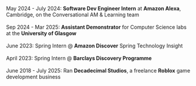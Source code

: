 May 2024 - July 2024: <b>Software Dev Engineer Intern</b> at <b>Amazon Alexa</b>, Cambridge, on the Conversational AM & Learning team
<br><br>
Sep 2024 - Mar 2025: <b>Assistant Demonstrator</b> for Computer Science labs at the <b>University of Glasgow</b>
<br><br>
June 2023: Spring Intern @ <b>Amazon Discover</b> Spring Technology Insight
<br><br>
April 2023: Spring Intern @ <b>Barclays Discovery Programme</b>
<br><br>
June 2018 - July 2025: Ran <b>Decadecimal Studios</b>, a freelance <b>Roblox</b> game development business
<br><br>

